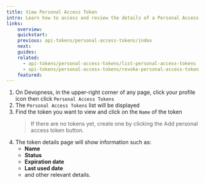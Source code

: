 ```yaml
---
title: View Personal Access Token
intro: Learn how to access and review the details of a Personal Access Token you have created.
links:
    overview:
    quickstart:
    previous: api-tokens/personal-access-tokens/index
    next:
    guides:
    related:
      - api-tokens/personal-access-tokens/list-personal-access-tokens
      - api-tokens/personal-access-tokens/revoke-personal-access-token
    featured:
---
```


1. On Devopness, in the upper-right corner of any page, click your profile icon then click `Personal Access Tokens`
2. The `Personal Access Tokens` list will be displayed
3. Find the token you want to view and click on the `Name` of the token
    > If there are no tokens yet, create one by clicking the Add personal access token button.
4. The token details page will show information such as:
   - **Name**
   - **Status**
   - **Expiration date**
   - **Last used date**
   - and other relevant details.
